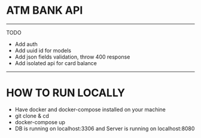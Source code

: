 # ATM BANK API

***

TODO

* Add auth 
* Add uuid id for models
* Add json fields validation, throw 400 response
* Add isolated api for card balance

***

# HOW TO RUN LOCALLY

* Have docker and docker-compose installed on your machine
* git clone & cd 
* docker-compose up
* DB is running on localhost:3306 and Server is running on localhost:8080 